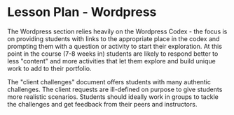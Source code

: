 # Lesson Plan - Wordpress

The Wordpress section relies heavily on the Wordpress Codex - the focus is on providing students with links to the appropriate place in the codex and prompting them with a question or activity to start their exploration. At this point in the course (7-8 weeks in) students are likely to respond better to less "content" and more activities that let them explore and build unique work to add to their portfolio.

The "client challenges" document offers students with many authentic challenges. The client requests are ill-defined on purpose to give students more realistic scenarios. Students should ideally work in groups to tackle the challenges and get feedback from their peers and instructors.